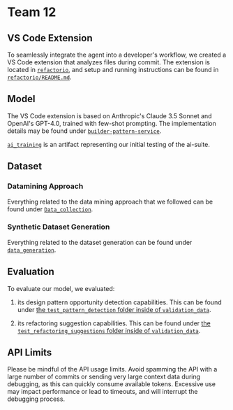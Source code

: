 # Team 12

## VS Code Extension

To seamlessly integrate the agent into a developer's workflow, we created a VS Code extension that analyzes files during commit. The extension is located in [`refactorio`](./refactorio), and setup and running instructions can be found in [`refactorio/README.md`](./refactorio/README.md).

## Model

The VS Code extension is based on Anthropic's Claude 3.5 Sonnet and OpenAI's GPT-4.0, trained with few-shot prompting. The implementation details may be found under [`builder-pattern-service`](./builder-pattern-service). 

[`ai_training`](./ai_training) is an artifact representing our initial testing of the ai-suite.

## Dataset

### Datamining Approach

Everything related to the data mining approach that we followed can be found under [`Data_collection`](./Data_collection).

### Synthetic Dataset Generation

Everything related to the dataset generation can be found under [`data_generation`](data_generation).


## Evaluation

To evaluate our model, we evaluated:

1. its design pattern opportunity detection capabilities. This can be found under [the `test_pattern_detection` folder inside of `validation_data`](./validation_data/test_pattern_detection). 

2. its refactoring suggestion capabilities. This can be found under [the `test_refactoring_suggestions` folder inside of `validation_data`](./validation_data/test_refactoring_suggestions).

## API Limits

Please be mindful of the API usage limits. Avoid spamming the API with a large number of commits or sending very large context data during debugging, as this can quickly consume available tokens. Excessive use may impact performance or lead to timeouts, and will interrupt the debugging process.
